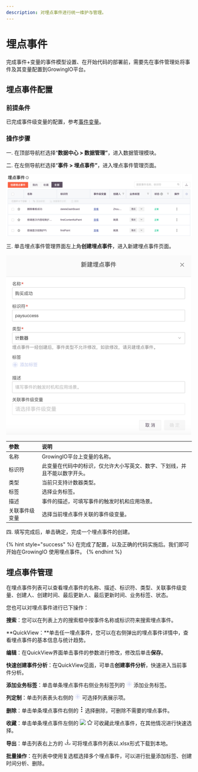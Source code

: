 ```yaml
---
description: 对埋点事件进行统一维护与管理。
---
```


# 埋点事件

完成事件+变量的事件模型设置、在开始代码的部署前，需要先在事件管理处将事件及其变量配置到GrowingIO平台。

## **埋点事件配置**

### **前提条件**

已完成事件级变量的配置，参考[事件变量](event.md)。

### 操作步骤

一. 在顶部导航栏选择“**数据中心 &gt; 数据管理”**，进入数据管理模块。

二. 在左侧导航栏选择“**事件 &gt; 埋点事件”**，进入埋点事件管理页面。

![](../../../.gitbook/assets/image%20%286%29.png)

三. 单击埋点事件管理界面左上角**创建埋点事件**，进入新建埋点事件页面。

![](../../../.gitbook/assets/image%20%2817%29.png)

| 参数 | 说明 |
| :--- | :--- |
| 名称 | GrowingIO平台上变量的名称。 |
| 标识符 | 此变量在代码中的标识，仅允许大小写英文、数字、下划线，并且不能以数字开头。 |
| 类型 | 当前只支持计数器类型。 |
| 标签 | 选择业务标签。 |
| 描述 | 事件的描述，可填写事件的触发时机和应用场景。 |
| 关联事件级变量 | 选择当前埋点事件关联的事件级变量。 |

四. 填写完成后，单击确定，完成一个埋点事件的创建。

{% hint style="success" %}
在完成了配置，以及正确的代码实施后。我们即可开始在GrowingIO 使用埋点事件。
{% endhint %}

## **埋点事件管理**

在埋点事件列表可以查看埋点事件的名称、描述、标识符、类型、关联事件级变量、创建人、创建时间、最后更新人、最后更新时间、业务标签、状态。

您也可以对埋点事件进行已下操作：

**搜索**：您可以在列表上方的搜索框中按事件名称或标识符来搜索埋点事件。

**QuickView：**单击任一埋点事件，您可以在右侧弹出的埋点事件详情中，查看埋点事件的基本信息与统计趋势。

**编辑**：在QuickView界面单击事件的参数进行修改，修改后单击**保存**。

**快速创建事件分析**：在QuickView见面，可单击**创建事件分析**，快速进入当前事件分析。

**添加业务标签**：单击单条埋点事件右侧业务标签列的 ![](../../../.gitbook/assets/image%20%2836%29.png) 添加业务标签。

**列定制**：单击列表表头右侧的 ![](../../../.gitbook/assets/image%20%2836%29.png) 可选择列表展示项。

**删除**：单击单条埋点事件右侧的 ![](../../../.gitbook/assets/image%20%2812%29.png) 选择删除，可删除不需要的埋点事件。

**收藏**：单击单条埋点事件左侧的 ![](https://github.com/growingio/growingio-docs-v3/tree/d520f4a494f6c0635c83422f55c665597e79ee96/.gitbook/assets/shi-jian-shou-cang.png) ![](../../../.gitbook/assets/image%20%2826%29.png) 可收藏此埋点事件，在其他情况进行快速选择。

**导出**：单击列表右上方的 ![](../../../.gitbook/assets/image%20%2818%29.png) 可将埋点事件列表以.xlsx形式下载到本地。

**批量操作**：在列表中使用复选框选择多个埋点事件，可以进行批量添加标签、创建时间分析、删除。

